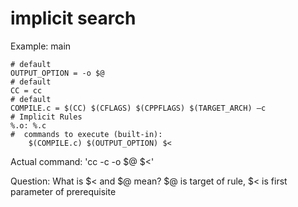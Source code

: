# implicit search
Example: main
```
# default  
OUTPUT_OPTION = -o $@  
# default  
CC = cc  
# default  
COMPILE.c = $(CC) $(CFLAGS) $(CPPFLAGS) $(TARGET_ARCH) –c  
# Implicit Rules  
%.o: %.c  
#  commands to execute (built-in):  
	$(COMPILE.c) $(OUTPUT_OPTION) $<
```

Actual command: 'cc -c -o $@ $<'

Question: What is $< and $@ mean?
$@ is target of rule, $< is first parameter of prerequisite
